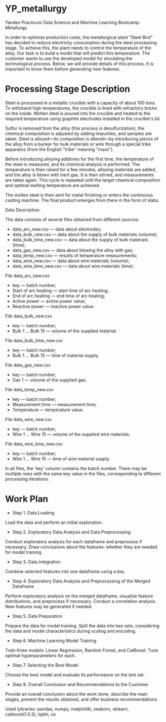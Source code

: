 # YP_metallurgy
Yandex Practicum Data Science and Machine Learning Bootcamp: Metallurgy.

In order to optimize production costs, the metallurgical plant "Steel Bird" has decided to reduce electricity consumption during the steel processing stage. To achieve this, the plant needs to control the temperature of the alloy. Our task is to build a model that will predict this temperature. The customer wants to use the developed model for simulating the technological process. Below, we will provide details of this process. It is important to know them before generating new features.

# Processing Stage Description
Steel is processed in a metallic crucible with a capacity of about 100 tons. To withstand high temperatures, the crucible is lined with refractory bricks on the inside. Molten steel is poured into the crucible and heated to the required temperature using graphite electrodes installed in the crucible's lid.

Sulfur is removed from the alloy (this process is desulfurization), the chemical composition is adjusted by adding impurities, and samples are taken. Steel is alloyed—its composition is altered—by introducing pieces of the alloy from a bunker for bulk materials or wire through a special tribe apparatus (from the English "tribe" meaning "mass").

Before introducing alloying additives for the first time, the temperature of the steel is measured, and its chemical analysis is performed. The temperature is then raised for a few minutes, alloying materials are added, and the alloy is blown with inert gas. It is then stirred, and measurements are taken again. This cycle is repeated until the target chemical composition and optimal melting temperature are achieved.

The molten steel is then sent for metal finishing or enters the continuous casting machine. The final product emerges from there in the form of slabs.

Data Description:

The data consists of several files obtained from different sources:

- data_arc_new.csv — data about electrodes;
- data_bulk_new.csv — data about the supply of bulk materials (volume);
- data_bulk_time_new.csv — data about the supply of bulk materials (time);
- data_gas_new.csv — data about blowing the alloy with gas;
- data_temp_new.csv — results of temperature measurements;
- data_wire_new.csv — data about wire materials (volume);
- data_wire_time_new.csv — data about wire materials (time).

File data_arc_new.csv

- key — batch number;
- Start of arc heating — start time of arc heating;
- End of arc heating — end time of arc heating;
- Active power — active power value;
- Reactive power — reactive power value.

File data_bulk_new.csv

- key — batch number;
- Bulk 1 … Bulk 15 — volume of the supplied material.

File data_bulk_time_new.csv

- key — batch number;
- Bulk 1 … Bulk 15 — time of material supply.

File data_gas_new.csv

- key — batch number;
- Gas 1 — volume of the supplied gas.

File data_temp_new.csv

- key — batch number;
- Measurement time — measurement time;
- Temperature — temperature value.

File data_wire_new.csv

- key — batch number;
- Wire 1 … Wire 15 — volume of the supplied wire materials.

File data_wire_time_new.csv

- key — batch number;
- Wire 1 … Wire 15 — time of wire material supply.

In all files, the 'key' column contains the batch number. There may be multiple rows with the same key value in the files, corresponding to different processing iterations.

# Work Plan

- Step 1. Data Loading

Load the data and perform an initial exploration.

- Step 2. Exploratory Data Analysis and Data Preprocessing

Conduct exploratory analysis for each dataframe and preprocess if necessary. Draw conclusions about the features: whether they are needed for model training.

- Step 3. Data Integration

Combine selected features into one dataframe using a key.

- Step 4. Exploratory Data Analysis and Preprocessing of the Merged Dataframe

Perform exploratory analysis on the merged dataframe, visualize feature distributions, and preprocess if necessary. Conduct a correlation analysis. New features may be generated if needed.

- Step 5. Data Preparation

Prepare the data for model training. Split the data into two sets, considering the data and model characteristics during scaling and encoding.

- Step 6. Machine Learning Model Training

Train three models: Linear Regression, Random Forest, and CatBoost. Tune optimal hyperparameters for each.

- Step 7. Selecting the Best Model

Choose the best model and evaluate its performance on the test set.

- Step 8. Overall Conclusion and Recommendations to the Customer

Provide an overall conclusion about the work done, describe the main stages, present the results obtained, and offer business recommendations.

Used lybraries: pandas, numpy, matplotlib, seaborn, sklearn, catboost(1.0.3), tqdm, os
